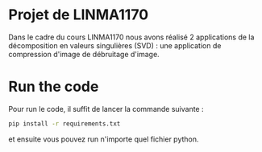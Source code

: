 # Projet de LINMA1170
Dans le cadre du cours LINMA1170 nous avons réalisé 2 applications de la décomposition en valeurs singulières (SVD)  : une application de compression d'image de débruitage d'image.

# Run the code
Pour run le code, il suffit de lancer la commande suivante :
```bash
pip install -r requirements.txt
```

et ensuite vous pouvez run n'importe quel fichier python.